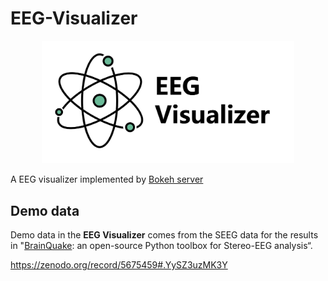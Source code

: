 # EEG-Visualizer
<p align="center">
  	<img alt="Logo image of EEGVisualizer" src="./static/logo.png" width=80%>
</p>  


A EEG visualizer implemented by [Bokeh server](https://docs.bokeh.org/en/latest/docs/user_guide/server.html)



## Demo data

Demo data in the **EEG Visualizer** comes from the SEEG data for the results in "[BrainQuake](https://github.com/HongLabTHU/BrainQuake): an open-source Python toolbox for Stereo-EEG analysis“.

https://zenodo.org/record/5675459#.YySZ3uzMK3Y

